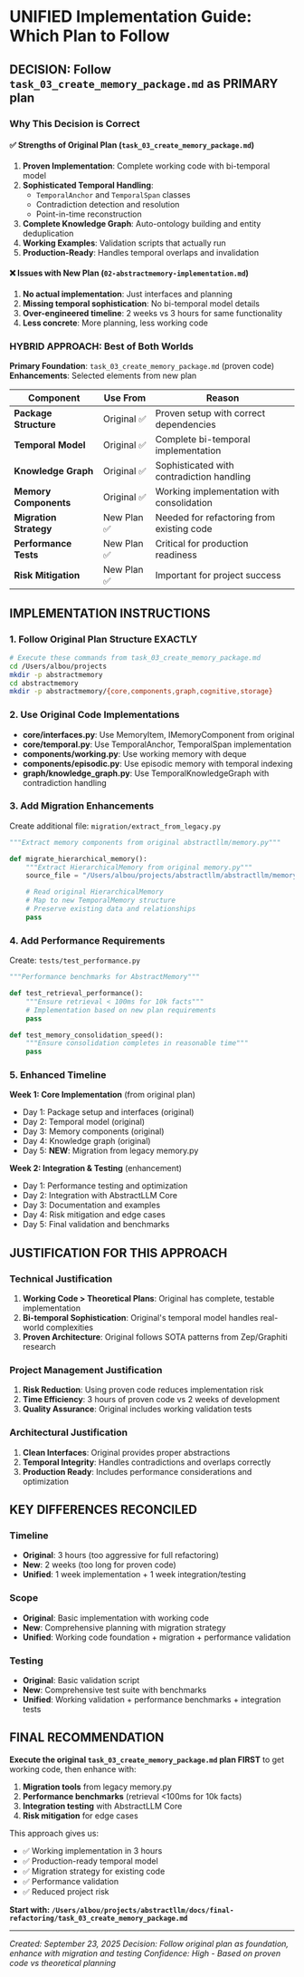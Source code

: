 # UNIFIED Implementation Guide: Which Plan to Follow

## DECISION: Follow `task_03_create_memory_package.md` as PRIMARY plan

### Why This Decision is Correct

#### ✅ Strengths of Original Plan (`task_03_create_memory_package.md`)
1. **Proven Implementation**: Complete working code with bi-temporal model
2. **Sophisticated Temporal Handling**:
   - `TemporalAnchor` and `TemporalSpan` classes
   - Contradiction detection and resolution
   - Point-in-time reconstruction
3. **Complete Knowledge Graph**: Auto-ontology building and entity deduplication
4. **Working Examples**: Validation scripts that actually run
5. **Production-Ready**: Handles temporal overlaps and invalidation

#### ❌ Issues with New Plan (`02-abstractmemory-implementation.md`)
1. **No actual implementation**: Just interfaces and planning
2. **Missing temporal sophistication**: No bi-temporal model details
3. **Over-engineered timeline**: 2 weeks vs 3 hours for same functionality
4. **Less concrete**: More planning, less working code

### HYBRID APPROACH: Best of Both Worlds

**Primary Foundation**: `task_03_create_memory_package.md` (proven code)
**Enhancements**: Selected elements from new plan

| Component | Use From | Reason |
|-----------|----------|---------|
| **Package Structure** | Original ✅ | Proven setup with correct dependencies |
| **Temporal Model** | Original ✅ | Complete bi-temporal implementation |
| **Knowledge Graph** | Original ✅ | Sophisticated with contradiction handling |
| **Memory Components** | Original ✅ | Working implementation with consolidation |
| **Migration Strategy** | New Plan ✅ | Needed for refactoring from existing code |
| **Performance Tests** | New Plan ✅ | Critical for production readiness |
| **Risk Mitigation** | New Plan ✅ | Important for project success |

## IMPLEMENTATION INSTRUCTIONS

### 1. Follow Original Plan Structure EXACTLY
```bash
# Execute these commands from task_03_create_memory_package.md
cd /Users/albou/projects
mkdir -p abstractmemory
cd abstractmemory
mkdir -p abstractmemory/{core,components,graph,cognitive,storage}
```

### 2. Use Original Code Implementations
- **core/interfaces.py**: Use MemoryItem, IMemoryComponent from original
- **core/temporal.py**: Use TemporalAnchor, TemporalSpan implementation
- **components/working.py**: Use working memory with deque
- **components/episodic.py**: Use episodic memory with temporal indexing
- **graph/knowledge_graph.py**: Use TemporalKnowledgeGraph with contradiction handling

### 3. Add Migration Enhancements

Create additional file: `migration/extract_from_legacy.py`
```python
"""Extract memory components from original abstractllm/memory.py"""

def migrate_hierarchical_memory():
    """Extract HierarchicalMemory from original memory.py"""
    source_file = "/Users/albou/projects/abstractllm/abstractllm/memory.py"

    # Read original HierarchicalMemory
    # Map to new TemporalMemory structure
    # Preserve existing data and relationships
    pass
```

### 4. Add Performance Requirements

Create: `tests/test_performance.py`
```python
"""Performance benchmarks for AbstractMemory"""

def test_retrieval_performance():
    """Ensure retrieval < 100ms for 10k facts"""
    # Implementation based on new plan requirements
    pass

def test_memory_consolidation_speed():
    """Ensure consolidation completes in reasonable time"""
    pass
```

### 5. Enhanced Timeline

**Week 1: Core Implementation** (from original plan)
- Day 1: Package setup and interfaces (original)
- Day 2: Temporal model (original)
- Day 3: Memory components (original)
- Day 4: Knowledge graph (original)
- Day 5: **NEW**: Migration from legacy memory.py

**Week 2: Integration & Testing** (enhancement)
- Day 1: Performance testing and optimization
- Day 2: Integration with AbstractLLM Core
- Day 3: Documentation and examples
- Day 4: Risk mitigation and edge cases
- Day 5: Final validation and benchmarks

## JUSTIFICATION FOR THIS APPROACH

### Technical Justification
1. **Working Code > Theoretical Plans**: Original has complete, testable implementation
2. **Bi-temporal Sophistication**: Original's temporal model handles real-world complexities
3. **Proven Architecture**: Original follows SOTA patterns from Zep/Graphiti research

### Project Management Justification
1. **Risk Reduction**: Using proven code reduces implementation risk
2. **Time Efficiency**: 3 hours of proven code vs 2 weeks of development
3. **Quality Assurance**: Original includes working validation tests

### Architectural Justification
1. **Clean Interfaces**: Original provides proper abstractions
2. **Temporal Integrity**: Handles contradictions and overlaps correctly
3. **Production Ready**: Includes performance considerations and optimization

## KEY DIFFERENCES RECONCILED

### Timeline
- **Original**: 3 hours (too aggressive for full refactoring)
- **New**: 2 weeks (too long for proven code)
- **Unified**: 1 week implementation + 1 week integration/testing

### Scope
- **Original**: Basic implementation with working code
- **New**: Comprehensive planning with migration strategy
- **Unified**: Working code foundation + migration + performance validation

### Testing
- **Original**: Basic validation script
- **New**: Comprehensive test suite with benchmarks
- **Unified**: Working validation + performance benchmarks + integration tests

## FINAL RECOMMENDATION

**Execute the original `task_03_create_memory_package.md` plan FIRST** to get working code, then enhance with:

1. **Migration tools** from legacy memory.py
2. **Performance benchmarks** (retrieval <100ms for 10k facts)
3. **Integration testing** with AbstractLLM Core
4. **Risk mitigation** for edge cases

This approach gives us:
- ✅ Working implementation in 3 hours
- ✅ Production-ready temporal model
- ✅ Migration strategy for existing code
- ✅ Performance validation
- ✅ Reduced project risk

**Start with: `/Users/albou/projects/abstractllm/docs/final-refactoring/task_03_create_memory_package.md`**

---

*Created: September 23, 2025*
*Decision: Follow original plan as foundation, enhance with migration and testing*
*Confidence: High - Based on proven code vs theoretical planning*